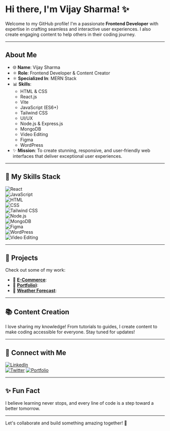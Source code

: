# Hi there, I'm Vijay Sharma! ✨

Welcome to my GitHub profile! I'm a passionate **Frontend Developer** with expertise in crafting seamless and interactive user experiences. I also create engaging content to help others in their coding journey.

---

## About Me 

- 🌐 **Name**: Vijay Sharma  
- ⚛ **Role**: Frontend Developer & Content Creator  
- ⚛ **Specialized In**: MERN Stack  
- 📊 **Skills**:
  - HTML & CSS   
  - React.js
  - Vite
  - JavaScript (ES6+)  
  - Tailwind CSS
  - UI/UX 
  - Node.js & Express.js  
  - MongoDB  
  - Video Editing  
  - Figma  
  - WordPress  
- ✨ **Mission**: To create stunning, responsive, and user-friendly web interfaces that deliver exceptional user experiences.

---

## 🔧 My Skills Stack

![React](https://img.shields.io/badge/-React-61DAFB?style=flat&logo=React&logoColor=white)  
![JavaScript](https://img.shields.io/badge/-JavaScript-F7DF1E?style=flat&logo=JavaScript&logoColor=black)  
![HTML](https://img.shields.io/badge/-HTML5-E34F26?style=flat&logo=HTML5&logoColor=white)  
![CSS](https://img.shields.io/badge/-CSS3-1572B6?style=flat&logo=CSS3&logoColor=white)  
![Tailwind CSS](https://img.shields.io/badge/-Tailwind%20CSS-06B6D4?style=flat&logo=TailwindCSS&logoColor=white)  
![Node.js](https://img.shields.io/badge/-Node.js-339933?style=flat&logo=Node.js&logoColor=white)  
![MongoDB](https://img.shields.io/badge/-MongoDB-47A248?style=flat&logo=MongoDB&logoColor=white)  
![Figma](https://img.shields.io/badge/-Figma-F24E1E?style=flat&logo=Figma&logoColor=white)  
![WordPress](https://img.shields.io/badge/-WordPress-21759B?style=flat&logo=WordPress&logoColor=white)  
![Video Editing](https://img.shields.io/badge/-Video%20Editing-FF0000?style=flat&logo=Adobe-Premiere-Pro&logoColor=white)

---

## 🔸 Projects

Check out some of my work:
- 🔧 **[E-Commerce](https://e-commerce-in-react-zeta.vercel.app/)**:
- 🔧 **[Portfolio](https://vijaysharma718.github.io/Personal-Portfolio-Website/))**:
- 🔧 **[Weather Forecast](#)**: 


---

## 📚 Content Creation

I love sharing my knowledge! From tutorials to guides, I create content to make coding accessible for everyone. Stay tuned for updates! 

---

## 🔗 Connect with Me

[![LinkedIn](https://img.shields.io/badge/-LinkedIn-0077B5?style=flat&logo=LinkedIn&logoColor=white)](https://www.linkedin.com/in/vijaysharma43)  
[![Twitter](https://img.shields.io/badge/-Twitter-1DA1F2?style=flat&logo=Twitter&logoColor=white)](https://x.com/vijaysharma2024)
[![Portfolio](https://img.shields.io/badge/-Portfolio-000?style=flat&logo=Google-Chrome&logoColor=white)]([https://your-portfolio-link.com](https://vijaysharma718.github.io/Personal-Portfolio-Website/))

---

## ✨ Fun Fact

I believe learning never stops, and every line of code is a step toward a better tomorrow.

---

Let's collaborate and build something amazing together! 🌟

